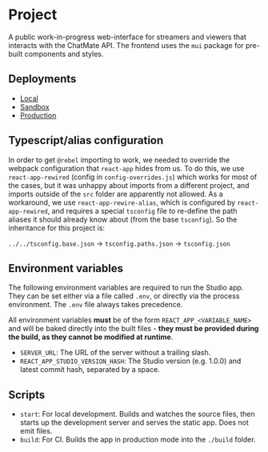 # Project
A public work-in-progress web-interface for streamers and viewers that interacts with the ChatMate API. The frontend uses the `mui` package for pre-built components and styles.

## Deployments
- [Local](http://localhost:3000)
- [Sandbox](https://www.chat-mate-sandbox.com)
- [Production](https://www.chat-mate.com)

## Typescript/alias configuration
In order to get `@rebel` importing to work, we needed to override the webpack configuration that `react-app` hides from us. To do this, we use `react-app-rewired` (config in `config-overrides.js`) which works for most of the cases, but it was unhappy about imports from a different project, and imports outside of the `src` folder are apparently not allowed. As a workaround, we use `react-app-rewire-alias`, which is configured by `react-app-rewired`, and requires a special `tsconfig` file to re-define the path aliases it should already know about (from the base `tsconfig`). So the inheritance for this project is:

`../../tsconfig.base.json` -> `tsconfig.paths.json` -> `tsconfig.json`

## Environment variables
The following environment variables are required to run the Studio app. They can be set either via a file called `.env`, or directly via the process environment. The `.env` file always takes precedence.

All environment variables **must** be of the form `REACT_APP_<VARIABLE_NAME>` and will be baked directly into the built files - **they must be provided during the build, as they cannot be modified at runtime**.

- `SERVER_URL`: The URL of the server without a trailing slash.
- `REACT_APP_STUDIO_VERSION_HASH`: The Studio version (e.g. 1.0.0) and latest commit hash, separated by a space.

## Scripts
- `start`: For local development. Builds and watches the source files, then starts up the development server and serves the static app. Does not emit files.
- `build`: For CI. Builds the app in production mode into the `./build` folder.
